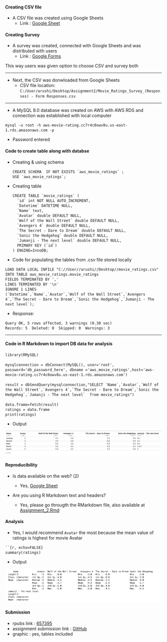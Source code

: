 #### Creating CSV file
- A CSV file was created using Google Sheets
  - Link : [Google Sheet](https://docs.google.com/spreadsheets/d/18ak4byfqrXkBLOweYUkbEacYKbMiJ02OVxWaqHhGmpc/edit?usp=sharing)

#### Creating Survey
- A survey was created, connected with Google Sheets and was distributed with users
  - Link : [Google Forms](https://docs.google.com/forms/d/e/1FAIpQLSddvCEvHNJcVBralIbEUWJ4QsAtLKNgajqnASqqAYjhuiJ35g/viewform?usp=sf_link)

This way users was given option to choose CSV and survey both

---

- Next, the CSV was donwloaded from Google Sheets
  - CSV file location: `C:/User/arushi/Desktop/Assignment2/Movie_Ratings_Survey_(Responses) - Form Responses.csv`

---
- A MySQL 8.0 database was created on AWS with AWS RDS and connection was established with local computer
```
mysql -u root -h aws-movie-rating.cc7r4c0owv8u.us-east-1.rds.amazonaws.com -p 
```
  - Password entered

#### Code to create table along with databse
- Creating & using schema
  ```
  CREATE SCHEMA  IF NOT EXISTS `aws_movie_ratings` ;
  USE `aws_movie_ratings`;
  ```
- Creating table

  ```
  CREATE TABLE `movie_ratings` (
    `id` int NOT NULL AUTO_INCREMENT,
    `Datetime` DATETIME NULL,
    `Name` text,
    `Avatar` double DEFAULT NULL,
    `Wolf of the Wall Street` double DEFAULT NULL,
    `Avengers 4` double DEFAULT NULL,
    `The Secret - Dare to Dream` double DEFAULT NULL,
    `Sonic the Hedgehog` double DEFAULT NULL,
    `Jumanji - The next level` double DEFAULT NULL,
    PRIMARY KEY (`id`)
  ) ENGINE=InnoDB;
  ```

- Code for populating the tables from .csv file stored locally
```
LOAD DATA LOCAL INFILE "C://User//arushi//Desktop//movie_ratings.csv" INTO TABLE aws_movie_ratings.movie_ratings  
FIELDS TERMINATED BY ','
LINES TERMINATED BY '\n'
IGNORE 1 LINES
(`Datetime`,`Name`,`Avatar`,`Wolf of the Wall Street`,`Avengers 4`,`The Secret - Dare to Dream`,`Sonic the Hedgehog`,`Jumanji - The next level`);
```
  - Response:
  ```
  Query OK, 5 rows affected, 3 warnings (0.30 sec)
  Records: 5  Deleted: 0  Skipped: 0  Warnings: 3
  ```
---
#### Code in R Markdown to import DB data for analysis

```
library(RMySQL)

mysqlconnection = dbConnect(MySQL(), user='root', password='db_password_here', dbname ='aws_movie_ratings',host='aws-movie-rating.cc7r4c0owv8u.us-east-1.rds.amazonaws.com')

result = dbSendQuery(mysqlconnection,"SELECT `Name`,`Avatar`,`Wolf of the Wall Street`,`Avengers 4`,`The Secret - Dare to Dream`,`Sonic the Hedgehog`,`Jumanji - The next level`  from movie_ratings")

data.frame=fetch(result)
ratings = data.frame
print(ratings)
```
- Output

![](./images/r_mysql.png)

#### Reproducibility
- Is data available on the web? (2)
  - Yes, [Google Sheet](https://docs.google.com/spreadsheets/d/18ak4byfqrXkBLOweYUkbEacYKbMiJ02OVxWaqHhGmpc/edit?usp=sharing)
  
- Are you using R Markdown text and headers?
  - Yes, please go througth the RMarkdown file, also available at [Assignment_2.Rmd](https://github.com/Araisedtotwo/Assignment2/blob/master/Assignment_2.Rmd)

#### Analysis
- Yes, I would recommend `Avatar` the most because the mean value of ratings is highest for movie Avatar
```
``{r, echo=FALSE}
summary(ratings)
```
- Output

![](./images/mean.png)

#### Submission
- rpubs link :  [657395](https://rpubs.com/Araisedtotwo/657395)
- assignment submission link :  [GitHub](https://github.com/Araisedtotwo/Assignment2)
- graphic : yes, tables included
